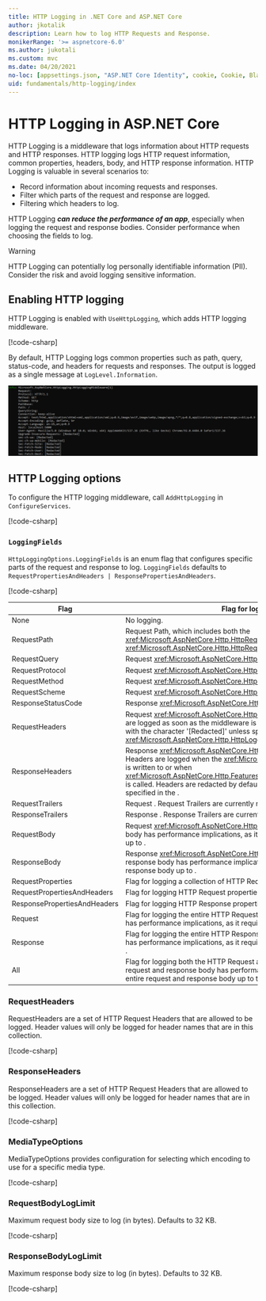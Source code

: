 ```yaml
---
title: HTTP Logging in .NET Core and ASP.NET Core
author: jkotalik
description: Learn how to log HTTP Requests and Response.
monikerRange: '>= aspnetcore-6.0'
ms.author: jukotali
ms.custom: mvc
ms.date: 04/20/2021
no-loc: [appsettings.json, "ASP.NET Core Identity", cookie, Cookie, Blazor, "Blazor Server", "Blazor WebAssembly", "Identity", "Let's Encrypt", Razor, SignalR]
uid: fundamentals/http-logging/index
---
```


# HTTP Logging in ASP.NET Core

HTTP Logging is a middleware that logs information about HTTP requests and HTTP responses. HTTP logging logs HTTP request information, common properties, headers, body, and HTTP response information. HTTP Logging is valuable in several scenarios to:

* Record information about incoming requests and responses.
* Filter which parts of the request and response are logged.
* Filtering which headers to log.

HTTP Logging ***can reduce the performance of an app***, especially when logging the request and response bodies. Consider performance when choosing the fields to log.

> [!WARNING]
> HTTP Logging can potentially log personally identifiable information (PII). Consider the risk and avoid logging sensitive information.

## Enabling HTTP logging

HTTP Logging is enabled with `UseHttpLogging`, which adds HTTP logging middleware.

[!code-csharp[](samples/6.x/Startup.cs?name=snippet&highlight=3)]

By default, HTTP Logging logs common properties such as path, query, status-code, and headers for requests and responses. The output is logged as a single message at `LogLevel.Information`.

![Sample request output](_static/requestlog.png)

## HTTP Logging options

To configure the HTTP logging middleware, call `AddHttpLogging` in `ConfigureServices`.

[!code-csharp[](samples/6.x/Startup.cs?name=configureservices)]

### `LoggingFields`

`HttpLoggingOptions.LoggingFields` is an enum flag that configures specific parts of the request and response to log. `LoggingFields` defaults to `RequestPropertiesAndHeaders | ResponsePropertiesAndHeaders`.

[!code-csharp[](samples/6.x/Startup.cs?name=configureservices&highlight=6)]

| Flag | Flag for logging the HTTP | Value |
| ---- | ----------- | :---: |
| None | No logging. | 0x0 |
| RequestPath | Request Path, which includes both the <xref:Microsoft.AspNetCore.Http.HttpRequest.Path"/> and <xref:Microsoft.AspNetCore.Http.HttpRequest.PathBase"/>. | 0x1 |
| RequestQuery |  Request <xref:Microsoft.AspNetCore.Http.HttpRequest.QueryString> | 0x2 |
| RequestProtocol |  Request <xref:Microsoft.AspNetCore.Http.HttpRequest.Protocol"/>. | 0x4 |
| RequestMethod |  Request <xref:Microsoft.AspNetCore.Http.HttpRequest.Method"/>. | 0x8 |
| RequestScheme |  Request <xref:Microsoft.AspNetCore.Http.HttpRequest.Scheme"/>. | 0x10 |
| ResponseStatusCode |  Response <xref:Microsoft.AspNetCore.Http.HttpResponse.StatusCode"/>. | 0x20 |
| RequestHeaders |  Request <xref:Microsoft.AspNetCore.Http.HttpRequest.Headers"/>. Request Headers are logged as soon as the middleware is invoked. Headers are redacted by default with the character '[Redacted]' unless specified in the <xref:Microsoft.AspNetCore.Http.HttpLoggingOptions.RequestHeaders"/>. | 0x40 |
| ResponseHeaders |  Response <xref:Microsoft.AspNetCore.Http.HttpResponse.Headers"/>. Response Headers are logged when the <xref:Microsoft.AspNetCore.Http.HttpResponse..Body"/> is written to or when <xref:Microsoft.AspNetCore.Http.Features.IHttpResponseBodyFeature.StartAsync%2A> is called. Headers are redacted by default with the character '[Redacted]' unless specified in the <see cref="HttpLoggingOptions.ResponseHeaders"/>. | 0x80 |
| RequestTrailers |  Request <see cref="IHttpRequestTrailersFeature.Trailers"/>. Request Trailers are currently not logged. | 0x100 |
| ResponseTrailers |  Response <see cref="IHttpResponseTrailersFeature.Trailers"/>. Response Trailers are currently not logged. | 0x200 |
| RequestBody |  Request <xref:Microsoft.AspNetCore.Http.HttpRequest.Body"/>.Logging the request body has performance implications, as it requires buffering the entire request body up to <see cref="HttpLoggingOptions.RequestBodyLogLimit"/>. | 0x400 |
| ResponseBody |  Response <xref:Microsoft.AspNetCore.Http.HttpResponse..Body"/>. Logging the response body has performance implications, as it requires buffering the entire response body up to <see cref="HttpLoggingOptions.ResponseBodyLogLimit"/>. | 0x800 |
| RequestProperties | Flag for logging a collection of HTTP Request properties,including <see cref="RequestPath"/>, <see cref="RequestQuery"/>, <see cref="RequestProtocol"/>, <see cref="RequestMethod"/>, and <see cref="RequestScheme"/>. | `RequestPath | RequestQuery | RequestProtocol | RequestMethod | RequestScheme` |
| RequestPropertiesAndHeaders | Flag for logging HTTP Request properties and headers. Includes <see cref="RequestProperties"/> and <see cref="RequestHeaders"/>. | `RequestProperties | RequestHeaders` |
| ResponsePropertiesAndHeaders | Flag for logging HTTP Response properties and headers. Includes <see cref="ResponseStatusCode"/> and <see cref="ResponseHeaders"/>. | `ResponseStatusCode | ResponseHeaders` |
| Request | Flag for logging the entire HTTP Request. Includes <see cref="RequestPropertiesAndHeaders"/> and <see cref="RequestBody"/>. Logging the request body has performance implications, as it requires buffering the entire request body up to <see cref="HttpLoggingOptions.RequestBodyLogLimit"/>. | `RequestPropertiesAndHeaders | RequestBody` |
| Response | Flag for logging the entire HTTP Response. Includes <see cref="ResponsePropertiesAndHeaders"/> and <see cref="ResponseBody"/>. Logging the response body has performance implications, as it requires buffering the entire response body up to <see cref="HttpLoggingOptions.ResponseBodyLogLimit"/>. | `ResponseStatusCode | ResponseHeaders | ResponseBody` |
| All | Flag for logging both the HTTP Request and Response. Includes <see cref="Request"/> and <see cref="Response"/>. Logging the request and response body has performance implications, as it requires buffering the entire request and response body up to the <see cref="HttpLoggingOptions.RequestBodyLogLimit"/> and <see cref="HttpLoggingOptions.ResponseBodyLogLimit"/>. | `Request | Response` |

### RequestHeaders

RequestHeaders are a set of HTTP Request Headers that are allowed to be logged. Header values will only be logged for header names that are in this collection.

[!code-csharp[](samples/6.x/Startup.cs?name=configureservices&highlight=7)]

### ResponseHeaders

ResponseHeaders are a set of HTTP Request Headers that are allowed to be logged. Header values will only be logged for header names that are in this collection.

[!code-csharp[](samples/6.x/Startup.cs?name=configureservices&highlight=8)]

### MediaTypeOptions

MediaTypeOptions provides configuration for selecting which encoding to use for a specific media type. 

[!code-csharp[](samples/6.x/Startup.cs?name=configureservices&highlight=9)]

### RequestBodyLogLimit

Maximum request body size to log (in bytes). Defaults to 32 KB.

[!code-csharp[](samples/6.x/Startup.cs?name=configureservices&highlight=10)]

### ResponseBodyLogLimit

Maximum response body size to log (in bytes). Defaults to 32 KB.

[!code-csharp[](samples/6.x/Startup.cs?name=configureservices&highlight=11)]
